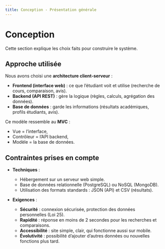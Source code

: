 ```yaml
---
title: Conception - Présentation générale
---
```


# Conception

Cette section explique les choix faits pour construire le système.

## Approche utilisée

Nous avons choisi une **architecture client-serveur** :  
- **Frontend (interface web)** : ce que l’étudiant voit et utilise (recherche de cours, comparaison, avis).  
- **Backend (API REST)** : gère la logique (règles, calculs, agrégation des données).  
- **Base de données** : garde les informations (résultats académiques, profils étudiants, avis).  

Ce modèle ressemble au **MVC** :  
- Vue = l’interface,  
- Contrôleur = l’API backend,  
- Modèle = la base de données.  

## Contraintes prises en compte

- **Techniques** :  
  - Hébergement sur un serveur web simple.  
  - Base de données relationnelle (PostgreSQL) ou NoSQL (MongoDB).  
  - Utilisation des formats standards : JSON (API) et CSV (résultats).  

- **Exigences** :  
  - **Sécurité** : connexion sécurisée, protection des données personnelles (Loi 25).  
  - **Rapidité** : réponse en moins de 2 secondes pour les recherches et comparaisons.  
  - **Accessibilité** : site simple, clair, qui fonctionne aussi sur mobile.  
  - **Évolutivité** : possibilité d’ajouter d’autres données ou nouvelles fonctions plus tard.  
